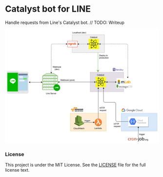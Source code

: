 # Catalyst bot for LINE

Handle requests from Line's Catalyst bot.
// TODO: Writeup

![diagram](./_misc/diagram.jpg)

### License

This project is under the MIT License. See the [LICENSE](https://github.com/lnquy/line-catalyst-server/blob/master/LICENSE) file for the full license text.
